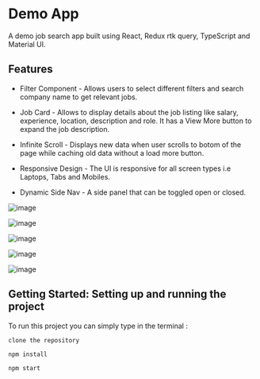 # Demo App

A demo job search app built using React, Redux rtk query, TypeScript and Material UI.

## Features

* Filter Component - Allows users to select different filters and search company name to get relevant jobs.

* Job Card - Allows to display details about the job listing like salary, experience, location, description and role. It has a View More button to expand the job description.

* Infinite Scroll - Displays new data when user scrolls to botom of the page while caching old data without a load more button.

* Responsive Design - The UI is responsive for all screen types i.e Laptops, Tabs and Mobiles.
  
* Dynamic Side Nav - A side panel that can be toggled open or closed.

![image](https://github.com/NavyaSinha1106/weekday-app/assets/105153638/5ecb7d15-6bb8-4b4e-ad23-2b13fc730630)

![image](https://github.com/NavyaSinha1106/weekday-app/assets/105153638/72fcd23e-6968-4be6-9495-94156c40de25)

![image](https://github.com/NavyaSinha1106/weekday-app/assets/105153638/0b508212-565e-4482-844b-2b338f3f5201)

![image](https://github.com/NavyaSinha1106/weekday-app/assets/105153638/d97e73e0-de23-4b1b-999e-e38f7806f1d7)

![image](https://github.com/NavyaSinha1106/weekday-app/assets/105153638/428c58dd-20c2-4510-818e-b7f0eef1bc0a)



## Getting Started: Setting up and running the project

To run this project you can simply type in the terminal : 

```
clone the repository

npm install

npm start
```
